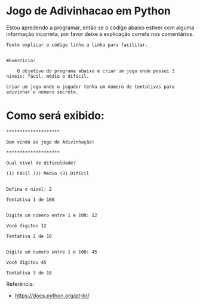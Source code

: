 # Jogo de Adivinhacao em Python

Estou apredendo a programar, então se o código abaixo estiver com alguma informação incorreta, por favor deixe a explicação correta nos comentários. 


	Tento explicar o código linha a linha para facilitar.


	#Exercicio: 

        O objetivo do programa abaixo é criar um jogo onde possui 3 niveis: fácil, médio e difícil.

	Criar um jogo onde o jogador tenha um número de tentativas para adivinhar o número secreto.
		    
# Como será exibido:


	********************

	Bem vindo ao jogo de Adivinhação!

	********************

	Qual nível de dificuldade?

	(1) Fácil (2) Médio (3) Difícil


	Defina o nível: 2

	Tentativa 1 de 100


	Digite um número entre 1 e 100: 12

	Você digitou 12

	Tentativa 2 de 10


	Digite um numero entre 1 e 100: 45

	Você digitou 45

	Tentativa 3 de 10
	
Referência:    
- https://docs.python.org/pt-br/ 
